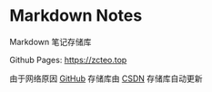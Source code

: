 # Markdown Notes

Markdown 笔记存储库

Github Pages: <https://zcteo.top>

由于网络原因 [GitHub](https://github.com/zcteo/zcteo.github.io) 存储库由 [CSDN](https://codechina.csdn.net/zcteo/github-pages.git) 存储库自动更新


